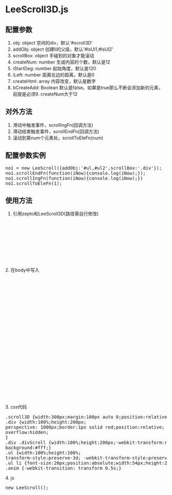 # LeeScroll3D.js #

## 配置参数 ##
1. obj: object 空间的div，默认'#scroll3D'
2. addObj: object 创建li的父级，默认'#lsUl1,#lsUl2'
3. scrollBox: object 手碰到的对象才能滚动
4. createNum: number 生成内容的个数，默认是12
5. iStartDeg: number 起始角度，默认是120
6. iLeft: number 距离左边的距离，默认是0
7. createHtml: array 内容改变，默认是数字
8. bCreateAdd: Boolean 默认是false。如果是true那么不断会添加新的元素，前提是必须9. createNum大于12

## 对外方法 ##
1. 滑动中触发事件，scrollIngFn(回调方法)
2. 滑动结束触发事件，scrollEndFn(回调方法)
3. 滚动到第num个元素处，scrollToEleFn(num)

## 配置参数实例 ##
<pre>no1 = new LeeScroll({addObj:'#ul,#ul2',scrollBox:'.div'});
no1.scrollEndFn(function(iNow){console.log(iNow);});
no1.scrollIngFn(function(iNow){console.log(iNow);})
no1.scrollToEleFn(1);</pre>

## 使用方法 ##
1. 引用zepto和LeeScroll3D(路径需自行修改)
<pre>
<script src="zepto.min.js"></script>
<script src="touch.js"></script>
<script src="fx.js"></script>
<script src="LeeScroll3D.min.js"></script>
</pre>
2. 在body中写入
<pre>
<div id="scroll3D" class="scroll3D">
	<div class="div lsHand">
		<div class="divScroll">
			<ul id="lsUl1" class="ul"></ul>
		</div>
	</div>
	<div class="div div2 lsHand">
		<div class="divScroll">
			<ul id="lsUl2" class="ul ul2"></ul>
		</div>
	</div>
</div>
</pre>
3. css代码
<pre>
.scroll3D {width:300px;margin:100px auto 0;position:relative;}
.div {width:100%;height:200px;
perspective: 1000px;border:1px solid red;position:relative;
overflow:hidden;
}
.div .divScroll {width:100%;height:200px;-webkit-transform:rotateY(0deg) rotateX(0deg) rotateZ(0deg);transform-style:preserve-3d; -webkit-transform-style:preserve-3d;
background:#fff;}
.ul {width:100%;height:100%;
transform-style:preserve-3d; -webkit-transform-style:preserve-3d; -webkit-transform-origin:center center;transform-origin:center center;background:-rgba(255,0,0,0.1);-webkit-transform: rotateX(120deg);}
.ul li {font-size:20px;position:absolute;width:54px;height:22px;text-align:center;color:#aaa;}
.anim {-webkit-transition: transform 0.5s;}
</pre>
4. js 
<pre>new LeeScroll();</pre>